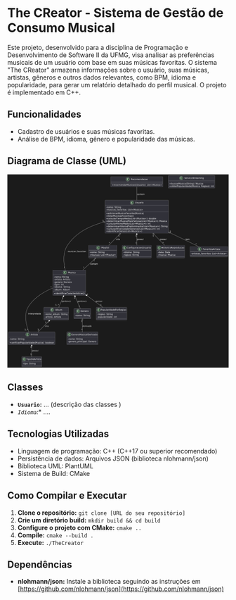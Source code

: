 
# The CReator - Sistema de Gestão de Consumo Musical

Este projeto, desenvolvido para a disciplina de Programação e Desenvolvimento de Software II da UFMG, visa analisar as preferências musicais de um usuário com base em suas músicas favoritas.  O sistema "The CReator" armazena informações sobre o usuário, suas músicas, artistas, gêneros e outros dados relevantes, como BPM, idioma e popularidade, para gerar um relatório detalhado do perfil musical.  O projeto é implementado em C++.

## Funcionalidades

* Cadastro de usuários e suas músicas favoritas.
* Análise de BPM, idioma, gênero e popularidade das músicas.
  


## Diagrama de Classe (UML)

![Diagram de Classe](diagramaUML.png)

## Classes

* **`Usuario`:** ... (descrição das classes )
* *`Idioma`:** ....

## Tecnologias Utilizadas

* Linguagem de programação: C++ (C++17 ou superior recomendado)
* Persistência de dados: Arquivos JSON (biblioteca nlohmann/json)
* Biblioteca UML: PlantUML
* Sistema de Build: CMake

## Como Compilar e Executar

1. **Clone o repositório:** `git clone [URL do seu repositório]`
2. **Crie um diretório build:** `mkdir build && cd build`
3. **Configure o projeto com CMake:** `cmake ..`
4. **Compile:** `cmake --build .`
5. **Execute:** `./TheCreator` 

## Dependências

* **nlohmann/json:**  Instale a biblioteca seguindo as instruções em [https://github.com/nlohmann/json](https://github.com/nlohmann/json)
